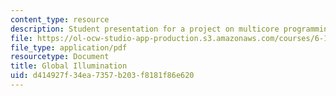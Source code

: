 ```yaml
---
content_type: resource
description: Student presentation for a project on multicore programming.
file: https://ol-ocw-studio-app-production.s3.amazonaws.com/courses/6-189-multicore-programming-primer-january-iap-2007/d414927f34ea7357b203f8181f86e620_glblilluminatn.pdf
file_type: application/pdf
resourcetype: Document
title: Global Illumination
uid: d414927f-34ea-7357-b203-f8181f86e620
---
```

